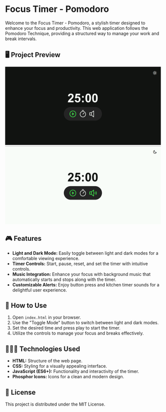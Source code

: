 # Focus Timer - Pomodoro

Welcome to the Focus Timer - Pomodoro, a stylish timer designed to enhance your focus and productivity. This web application follows the Pomodoro Technique, providing a structured way to manage your work and break intervals.

## 🖥️ Project Preview

![Screenshot of the BMI Calculator](./image/dark.png)
![Screenshot of the BMI Calculator](./image/white.png)

## 🎮 Features

- **Light and Dark Mode:** Easily toggle between light and dark modes for a comfortable viewing experience.
- **Timer Controls:** Start, pause, reset, and set the timer with intuitive controls.
- **Music Integration:** Enhance your focus with background music that automatically starts and stops along with the timer.
- **Customizable Alerts:** Enjoy button press and kitchen timer sounds for a delightful user experience.

## 🚀 How to Use

1. Open `index.html` in your browser.
2. Use the "Toggle Mode" button to switch between light and dark modes.
3. Set the desired time and press play to start the timer.
4. Utilize the controls to manage your focus and breaks effectively.

## 👨🏻‍💻 Technologies Used

- **HTML:** Structure of the web page.
- **CSS:** Styling for a visually appealing interface.
- **JavaScript (ES6+):** Functionality and interactivity of the timer.
- **Phosphor Icons:** Icons for a clean and modern design.



## 📜 License

This project is distributed under the MIT License.
